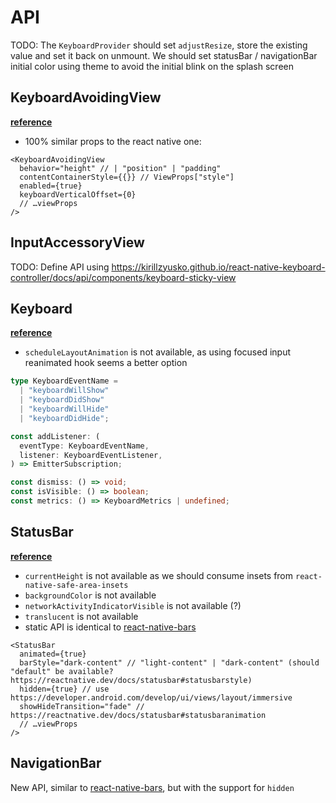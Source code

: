 # API

TODO: The `KeyboardProvider` should set `adjustResize`, store the existing value and set it back on unmount.
We should set statusBar / navigationBar initial color using theme to avoid the initial blink on the splash screen

## KeyboardAvoidingView

**[reference](https://reactnative.dev/docs/keyboardavoidingview)**

- 100% similar props to the react native one:

```tsx
<KeyboardAvoidingView
  behavior="height" // | "position" | "padding"
  contentContainerStyle={{}} // ViewProps["style"]
  enabled={true}
  keyboardVerticalOffset={0}
  // …viewProps
/>
```

## InputAccessoryView

TODO: Define API using https://kirillzyusko.github.io/react-native-keyboard-controller/docs/api/components/keyboard-sticky-view

## Keyboard

**[reference](https://reactnative.dev/docs/keyboard)**

- `scheduleLayoutAnimation` is not available, as using focused input reanimated hook seems a better option

```ts
type KeyboardEventName =
  | "keyboardWillShow"
  | "keyboardDidShow"
  | "keyboardWillHide"
  | "keyboardDidHide";

const addListener: (
  eventType: KeyboardEventName,
  listener: KeyboardEventListener,
) => EmitterSubscription;

const dismiss: () => void;
const isVisible: () => boolean;
const metrics: () => KeyboardMetrics | undefined;
```

## StatusBar

**[reference](https://reactnative.dev/docs/statusbar)**

- `currentHeight` is not available as we should consume insets from `react-native-safe-area-insets`
- `backgroundColor` is not available
- `networkActivityIndicatorVisible` is not available (?)
- `translucent` is not available
- static API is identical to [react-native-bars](https://github.com/zoontek/react-native-bars#api)

```tsx
<StatusBar
  animated={true}
  barStyle="dark-content" // "light-content" | "dark-content" (should "default" be available? https://reactnative.dev/docs/statusbar#statusbarstyle)
  hidden={true} // use https://developer.android.com/develop/ui/views/layout/immersive
  showHideTransition="fade" // https://reactnative.dev/docs/statusbar#statusbaranimation
  // …viewProps
/>
```

## NavigationBar

New API, similar to [react-native-bars](https://github.com/zoontek/react-native-bars#navigationbar-), but with the support for `hidden`
